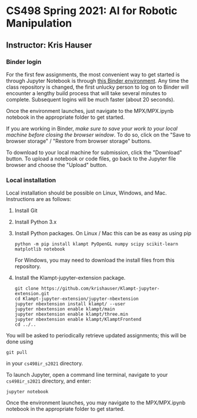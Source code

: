 # CS498 Spring 2021: AI for Robotic Manipulation

## Instructor: Kris Hauser

### Binder login

For the first few assignments, the most convenient way to get started is through Jupyter Notebook is through [this Binder environment](https://mybinder.org/v2/gh/krishauser/cs498ir_s2021/binder). Any time the class repository is changed, the first unlucky person to log on to Binder will encounter a lengthy build process that will take several minutes to complete. Subsequent logins will be much faster (about 20 seconds).

Once the environment launches, just navigate to the MPX/MPX.ipynb notebook in the appropriate folder to get started.

If you are working in Binder, *make sure to save your work to your local machine before closing the browser window*.  To do so, click on the "Save to browser storage" / "Restore from browser storage" buttons.

To download to your local machine for submission, click the "Download" button. To upload a notebook or code files, go back to the Jupyter file browser and choose the "Upload" button.

### Local installation

Local installation should be possible on Linux, Windows, and Mac.  Instructions are as follows:

1.  Install Git
2.  Install Python 3.x
3.  Install Python packages. On Linux / Mac this can be as easy as using pip

    ```
    python -m pip install klampt PyOpenGL numpy scipy scikit-learn matplotlib notebook
    ````

    For Windows, you may need to download the install files from this repository.
4.  Install the Klampt-jupyter-extension package.
    
    ```
    git clone https://github.com/krishauser/Klampt-jupyter-extension.git
    cd Klampt-jupyter-extension/jupyter-nbextension
    jupyter nbextension install klampt/ --user
    jupyter nbextension enable klampt/main 
    jupyter nbextension enable klampt/three.min 
    jupyter nbextension enable klampt/KlamptFrontend 
    cd ../..
    ```


You will be asked to periodically retrieve updated assignments; this will be done using

```
git pull
```

in your `cs498ir_s2021` directory.

To launch Jupyter, open a command line terminal, navigate to your `cs498ir_s2021` directory, and enter:

```
jupyter notebook
```

Once the environment launches, you may navigate to the MPX/MPX.ipynb notebook in the appropriate folder to get started.
